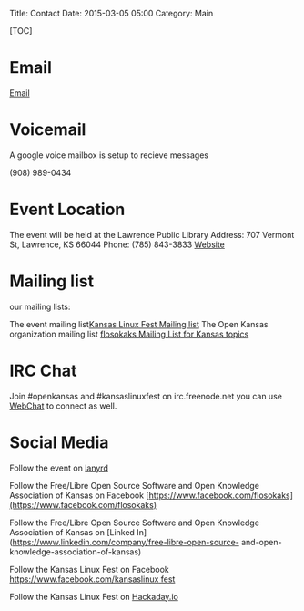 Title: Contact
Date: 2015-03-05 05:00
Category: Main

[TOC]
# Email

[Email](mailto:info@openkansas.us)

# Voicemail

A google voice mailbox is setup to recieve messages

(908) 989-0434

# Event Location

The event will be held at the Lawrence Public Library
Address: 707 Vermont St, Lawrence, KS 66044
Phone: (785) 843-3833
[Website](http://www.lawrence.lib.ks.us)

# Mailing list

our mailing lists:

The event mailing list[Kansas Linux Fest Mailing list](https://groups.google.com/forum/#!forum/kansas-linux-fest)
The Open Kansas organization mailing list [flosokaks Mailing List for Kansas topics](https://groups.google.com/forum/#!forum/flosokaks)


# IRC Chat
Join #openkansas and #kansaslinuxfest on irc.freenode.net
you can use [WebChat](http://webchat.freenode.net/#) to connect as well.


# Social Media

Follow the event on [lanyrd](http://lanyrd.com/2015/klf15/)

Follow the Free/Libre Open Source Software and Open Knowledge Association of
Kansas on Facebook [https://www.facebook.com/flosokaks](https://www.facebook.com/flosokaks)

Follow the Free/Libre Open Source Software and Open Knowledge Association of
Kansas on [Linked In](https://www.linkedin.com/company/free-libre-open-source-
and-open-knowledge-association-of-kansas)

Follow the Kansas Linux Fest on Facebook [https://www.facebook.com/kansaslinux
fest](https://www.facebook.com/kansaslinuxfest)

Follow the Kansas Linux Fest on [Hackaday.io](http://hackaday.io/project/1711-Kansas-Linux-Fest)

